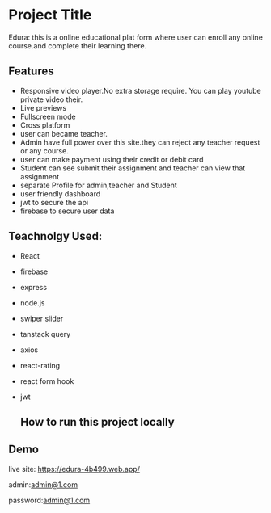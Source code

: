 
# Project Title

Edura: this is a online educational plat form where user can enroll any online course.and complete their learning there.




## Features

- Responsive video player.No extra storage require. You can play youtube private video their.
- Live previews
- Fullscreen mode
- Cross platform
- user can  became teacher.
- Admin have full power over this site.they can reject any teacher request or any course.
- user can make payment using their credit or debit card
- Student can see submit their assignment and teacher can view that assignment
- separate Profile for admin,teacher and Student
- user friendly dashboard
- jwt to secure the api
- firebase to secure user data


## Teachnolgy Used:
- React
- firebase
- express
- node.js
- swiper slider
- tanstack query
- axios
- react-rating
- react form hook
- jwt

  ## How to run this project locally
  





## Demo

live site: https://edura-4b499.web.app/

admin:admin@1.com

password:admin@1.com

